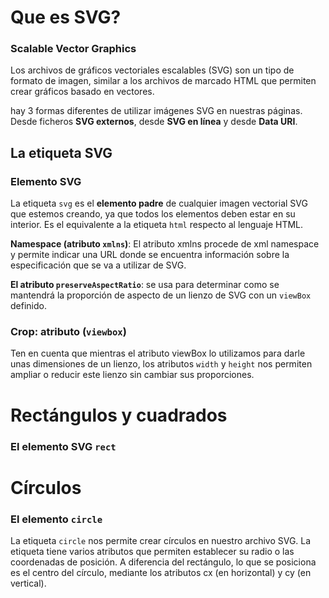 # Que es SVG?

### Scalable Vector Graphics

Los archivos de gráficos vectoriales escalables (SVG) son un tipo de formato de imagen, similar a los archivos de marcado HTML que permiten crear gráficos basado en vectores.

hay 3 formas diferentes de utilizar imágenes SVG en nuestras páginas. Desde ficheros **SVG externos**, desde **SVG en línea** y desde **Data URI**.

## La etiqueta SVG

### Elemento SVG

La etiqueta `svg` es el **elemento padre** de cualquier imagen vectorial SVG que estemos creando, ya que todos los elementos deben estar en su interior. Es el equivalente a la etiqueta `html` respecto al lenguaje HTML.

**Namespace (atributo `xmlns`)**:  El atributo xmlns procede de xml namespace y permite indicar una URL donde se encuentra información sobre la especificación que se va a utilizar de SVG.

**El atributo `preserveAspectRatio`**: se usa para determinar como se mantendrá la proporción de aspecto de un lienzo de SVG con un `viewBox` definido.

### Crop: atributo (`viewbox`)

Ten en cuenta que mientras el atributo viewBox lo utilizamos para darle unas dimensiones de un lienzo, los atributos `width` y `height` nos permiten ampliar o reducir este lienzo sin cambiar sus proporciones.



# Rectángulos y cuadrados

### El elemento SVG `rect`


# Círculos

### El elemento `circle`

La etiqueta `circle` nos permite crear círculos en nuestro archivo SVG. La etiqueta tiene varios atributos que permiten establecer su radio o las coordenadas de posición. A diferencia del rectángulo, lo que se posiciona es el centro del círculo, mediante los atributos cx (en horizontal) y cy (en vertical).
